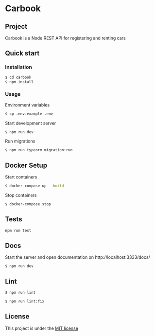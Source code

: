 # Carbook

## Project

Carbook is a Node REST API for registering and renting cars

## Quick start

### Installation

```sh
$ cd carbook
$ npm install
```

### Usage

Environment variables

```sh
$ cp .env.example .env
```

Start development server

```sh
$ npm run dev
```

Run migrations

```sh
$ npm run typeorm migration:run
```

## Docker Setup

Start containers

```sh
$ docker-compose up --build
```

Stop containers

```sh
$ docker-compose stop
```

## Tests

```sh
npm run test
```

## Docs

Start the server and open documentation on http://localhost:3333/docs/

```sh
$ npm run dev
```

## Lint

```sh
$ npm run lint
```

```sh
$ npm run lint:fix
```

## License

This project is under the [MIT license](https://github.com/jeferson-sb/carbook/blob/master/LICENSE)

